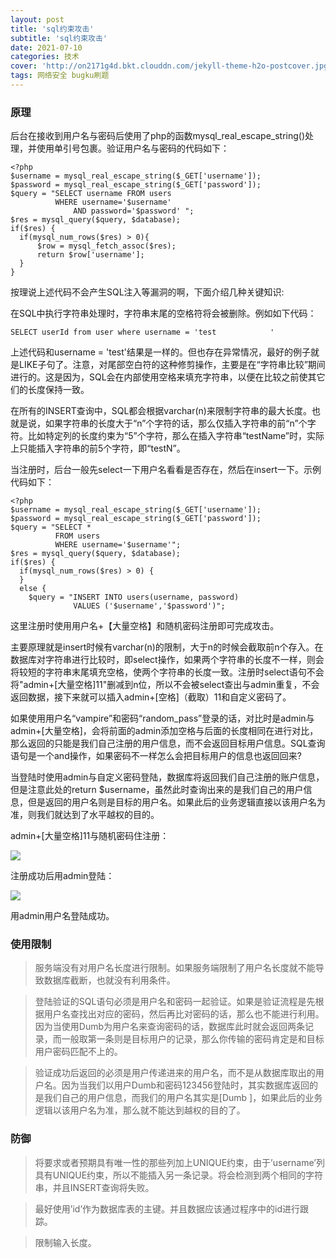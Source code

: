 ```yaml
---
layout: post
title: 'sql约束攻击'
subtitle: 'sql约束攻击'
date: 2021-07-10
categories: 技术
cover: 'http://on2171g4d.bkt.clouddn.com/jekyll-theme-h2o-postcover.jpg'
tags: 网络安全 bugku刷题
---
```


### 原理
后台在接收到用户名与密码后使用了php的函数mysql_real_escape_string()处理，并使用单引号包裹。验证用户名与密码的代码如下：

	<?php
	$username = mysql_real_escape_string($_GET['username']);
	$password = mysql_real_escape_string($_GET['password']);
	$query = "SELECT username FROM users
	          WHERE username='$username'
	              AND password='$password' ";
	$res = mysql_query($query, $database);
	if($res) {
	  if(mysql_num_rows($res) > 0){
	      $row = mysql_fetch_assoc($res);
	      return $row['username'];
	  }
	}

按理说上述代码不会产生SQL注入等漏洞的啊，下面介绍几种关键知识:

在SQL中执行字符串处理时，字符串末尾的空格符将会被删除。例如如下代码：
	
	SELECT userId from user where username = 'test            '

上述代码和username = 'test'结果是一样的。但也存在异常情况，最好的例子就是LIKE子句了。注意，对尾部空白符的这种修剪操作，主要是在“字符串比较”期间进行的。这是因为，SQL会在内部使用空格来填充字符串，以便在比较之前使其它们的长度保持一致。

在所有的INSERT查询中，SQL都会根据varchar(n)来限制字符串的最大长度。也就是说，如果字符串的长度大于“n”个字符的话，那么仅插入字符串的前“n”个字符。比如特定列的长度约束为“5”个字符，那么在插入字符串“testName”时，实际上只能插入字符串的前5个字符，即“testN”。

当注册时，后台一般先select一下用户名看看是否存在，然后在insert一下。示例代码如下：

	<?php
	$username = mysql_real_escape_string($_GET['username']);
	$password = mysql_real_escape_string($_GET['password']);
	$query = "SELECT *
	          FROM users
	          WHERE username='$username'";
	$res = mysql_query($query, $database);
	if($res) {
	  if(mysql_num_rows($res) > 0) {
	  }
	  else {
	    $query = "INSERT INTO users(username, password)
	              VALUES ('$username','$password')";

这里注册时使用用户名+【大量空格】和随机密码注册即可完成攻击。

主要原理就是insert时候有varchar(n)的限制，大于n的时候会截取前n个存入。在数据库对字符串进行比较时，即select操作，如果两个字符串的长度不一样，则会将较短的字符串末尾填充空格，使两个字符串的长度一致。注册时select语句不会将"admin+[大量空格]11"删减到n位，所以不会被select查出与admin重复，不会返回数据，接下来就可以插入admin+[空格]（截取）11和自定义密码了。

如果使用用户名“vampire”和密码“random_pass”登录的话，对比时是admin与admin+[大量空格]，会将前面的admin添加空格与后面的长度相同在进行对比，那么返回的只能是我们自己注册的用户信息，而不会返回目标用户信息。SQL查询语句是一个and操作，如果密码不一样怎么会把目标用户的信息也返回回来?

当登陆时使用admin与自定义密码登陆，数据库将返回我们自己注册的账户信息，但是注意此处的return $username，虽然此时查询出来的是我们自己的用户信息，但是返回的用户名则是目标的用户名。如果此后的业务逻辑直接以该用户名为准，则我们就达到了水平越权的目的。

admin+[大量空格]11与随机密码住注册：

![](https://1024861435.github.io/assets/img/sql约束攻击.png)

注册成功后用admin登陆：

![](https://1024861435.github.io/assets/img/sql约束攻击1.png)

用admin用户名登陆成功。

### 使用限制
> 服务端没有对用户名长度进行限制。如果服务端限制了用户名长度就不能导致数据库截断，也就没有利用条件。

> 登陆验证的SQL语句必须是用户名和密码一起验证。如果是验证流程是先根据用户名查找出对应的密码，然后再比对密码的话，那么也不能进行利用。因为当使用Dumb为用户名来查询密码的话，数据库此时就会返回两条记录，而一般取第一条则是目标用户的记录，那么你传输的密码肯定是和目标用户密码匹配不上的。

> 验证成功后返回的必须是用户传递进来的用户名，而不是从数据库取出的用户名。因为当我们以用户Dumb和密码123456登陆时，其实数据库返回的是我们自己的用户信息，而我们的用户名其实是[Dumb      ]，如果此后的业务逻辑以该用户名为准，那么就不能达到越权的目的了。

### 防御 
> 将要求或者预期具有唯一性的那些列加上UNIQUE约束，由于’username’列具有UNIQUE约束，所以不能插入另一条记录。将会检测到两个相同的字符串，并且INSERT查询将失败。

> 最好使用’id’作为数据库表的主键。并且数据应该通过程序中的id进行跟踪。

> 限制输入长度。
